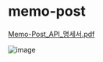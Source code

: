# memo-post

[Memo-Post_API_명세서.pdf](https://github.com/InjunJo/memo-post/files/10858479/Memo-Post_API_.pdf)

![image](https://user-images.githubusercontent.com/107255371/222079266-77c3d358-a8b2-40b7-8f36-55ed5be9a48f.png)
